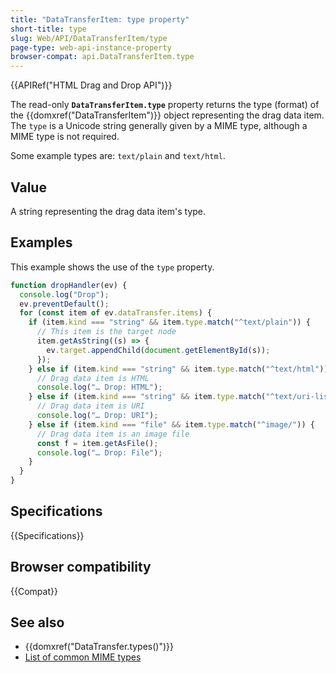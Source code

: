 ```yaml
---
title: "DataTransferItem: type property"
short-title: type
slug: Web/API/DataTransferItem/type
page-type: web-api-instance-property
browser-compat: api.DataTransferItem.type
---
```


{{APIRef("HTML Drag and Drop API")}}

The read-only **`DataTransferItem.type`** property returns the type (format) of the {{domxref("DataTransferItem")}} object representing the drag data item.
The `type` is a Unicode string generally given by a MIME type, although a MIME type is not required.

Some example types are: `text/plain` and `text/html`.

## Value

A string representing the drag data item's type.

## Examples

This example shows the use of the `type` property.

```js
function dropHandler(ev) {
  console.log("Drop");
  ev.preventDefault();
  for (const item of ev.dataTransfer.items) {
    if (item.kind === "string" && item.type.match("^text/plain")) {
      // This item is the target node
      item.getAsString((s) => {
        ev.target.appendChild(document.getElementById(s));
      });
    } else if (item.kind === "string" && item.type.match("^text/html")) {
      // Drag data item is HTML
      console.log("… Drop: HTML");
    } else if (item.kind === "string" && item.type.match("^text/uri-list")) {
      // Drag data item is URI
      console.log("… Drop: URI");
    } else if (item.kind === "file" && item.type.match("^image/")) {
      // Drag data item is an image file
      const f = item.getAsFile();
      console.log("… Drop: File");
    }
  }
}
```

## Specifications

{{Specifications}}

## Browser compatibility

{{Compat}}

## See also

- {{domxref("DataTransfer.types()")}}
- [List of common MIME types](/en-US/docs/Web/HTTP/Guides/MIME_types/Common_types)
